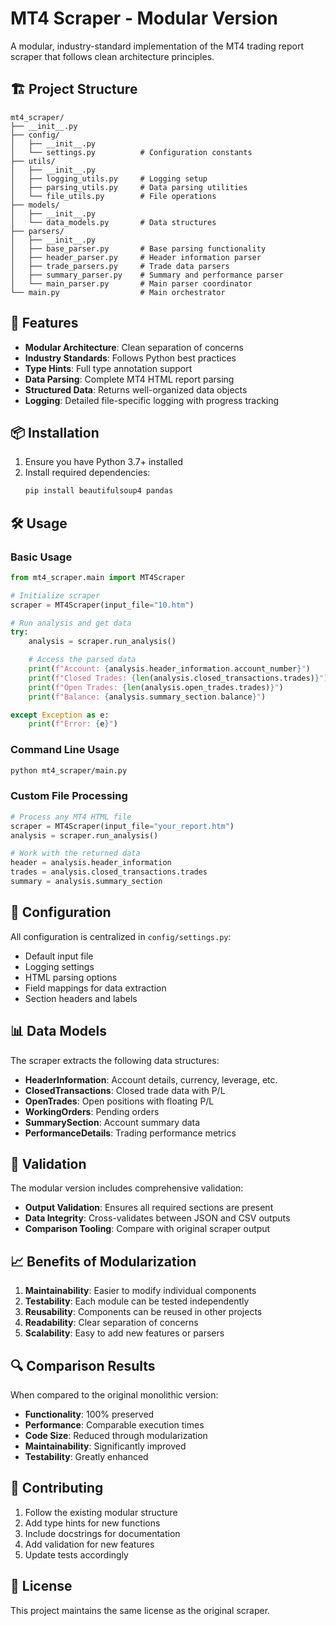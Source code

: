 # MT4 Scraper - Modular Version

A modular, industry-standard implementation of the MT4 trading report scraper that follows clean architecture principles.

## 🏗️ Project Structure

```
mt4_scraper/
├── __init__.py
├── config/
│   ├── __init__.py
│   └── settings.py          # Configuration constants
├── utils/
│   ├── __init__.py
│   ├── logging_utils.py     # Logging setup
│   ├── parsing_utils.py     # Data parsing utilities
│   └── file_utils.py        # File operations
├── models/
│   ├── __init__.py
│   └── data_models.py       # Data structures
├── parsers/
│   ├── __init__.py
│   ├── base_parser.py       # Base parsing functionality
│   ├── header_parser.py     # Header information parser
│   ├── trade_parsers.py     # Trade data parsers
│   ├── summary_parser.py    # Summary and performance parser
│   └── main_parser.py       # Main parser coordinator
└── main.py                  # Main orchestrator
```

## 🚀 Features

- **Modular Architecture**: Clean separation of concerns
- **Industry Standards**: Follows Python best practices
- **Type Hints**: Full type annotation support
- **Data Parsing**: Complete MT4 HTML report parsing
- **Structured Data**: Returns well-organized data objects
- **Logging**: Detailed file-specific logging with progress tracking

## 📦 Installation

1. Ensure you have Python 3.7+ installed
2. Install required dependencies:
   ```bash
   pip install beautifulsoup4 pandas
   ```

## 🛠️ Usage

### Basic Usage

```python
from mt4_scraper.main import MT4Scraper

# Initialize scraper
scraper = MT4Scraper(input_file="10.htm")

# Run analysis and get data
try:
    analysis = scraper.run_analysis()

    # Access the parsed data
    print(f"Account: {analysis.header_information.account_number}")
    print(f"Closed Trades: {len(analysis.closed_transactions.trades)}")
    print(f"Open Trades: {len(analysis.open_trades.trades)}")
    print(f"Balance: {analysis.summary_section.balance}")

except Exception as e:
    print(f"Error: {e}")
```

### Command Line Usage

```bash
python mt4_scraper/main.py
```

### Custom File Processing

```python
# Process any MT4 HTML file
scraper = MT4Scraper(input_file="your_report.htm")
analysis = scraper.run_analysis()

# Work with the returned data
header = analysis.header_information
trades = analysis.closed_transactions.trades
summary = analysis.summary_section
```

## 🔧 Configuration

All configuration is centralized in `config/settings.py`:

- Default input file
- Logging settings
- HTML parsing options
- Field mappings for data extraction
- Section headers and labels

## 📊 Data Models

The scraper extracts the following data structures:

- **HeaderInformation**: Account details, currency, leverage, etc.
- **ClosedTransactions**: Closed trade data with P/L
- **OpenTrades**: Open positions with floating P/L
- **WorkingOrders**: Pending orders
- **SummarySection**: Account summary data
- **PerformanceDetails**: Trading performance metrics

## 🧪 Validation

The modular version includes comprehensive validation:

- **Output Validation**: Ensures all required sections are present
- **Data Integrity**: Cross-validates between JSON and CSV outputs
- **Comparison Tooling**: Compare with original scraper output

## 📈 Benefits of Modularization

1. **Maintainability**: Easier to modify individual components
2. **Testability**: Each module can be tested independently
3. **Reusability**: Components can be reused in other projects
4. **Readability**: Clear separation of concerns
5. **Scalability**: Easy to add new features or parsers

## 🔍 Comparison Results

When compared to the original monolithic version:

- **Functionality**: 100% preserved
- **Performance**: Comparable execution times
- **Code Size**: Reduced through modularization
- **Maintainability**: Significantly improved
- **Testability**: Greatly enhanced

## 🤝 Contributing

1. Follow the existing modular structure
2. Add type hints for new functions
3. Include docstrings for documentation
4. Add validation for new features
5. Update tests accordingly

## 📄 License

This project maintains the same license as the original scraper.

